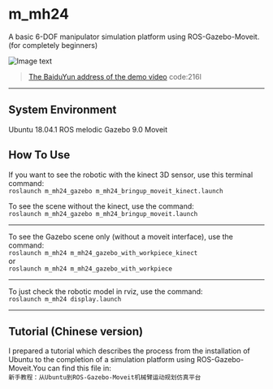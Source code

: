 # m_mh24
A  basic 6-DOF manipulator simulation platform using ROS-Gazebo-Moveit. (for completely beginners)

![Image text](https://github.com/lindaqqiu/m_mh24/blob/master/m_mh24/images/moveit.png)

>[The BaiduYun address of the demo video](https://pan.baidu.com/s/1WJx3cYXOpdEbxMX0lzY93A)
>code:216l
---
## System Environment
Ubuntu 18.04.1    ROS melodic    Gazebo 9.0    Moveit
## How To Use
If you want to see the robotic with the kinect 3D sensor, use this terminal command:  
`roslaunch m_mh24_gazebo m_mh24_bringup_moveit_kinect.launch`
 
To see the scene without the kinect, use the command:  
`roslaunch m_mh24_gazebo m_mh24_bringup_moveit.launch`  
  
---
To see the Gazebo scene only (without a moveit interface), use the command:  
`roslaunch m_mh24 m_mh24_gazebo_with_workpiece_kinect`  
or  
`roslaunch m_mh24 m_mh24_gazebo_with_workpiece`  
  
---
To just check the robotic model in rviz, use the command:  
`roslaunch m_mh24 display.launch`  
  
---
## Tutorial (Chinese version)
I prepared a tutorial which describes the process from the installation of Ubuntu to the completion of a simulation platform using ROS-Gazebo-Moveit.You can find this file in:  
`新手教程：从Ubuntu到ROS-Gazebo-Moveit机械臂运动规划仿真平台`  

